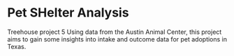 # Pet SHelter Analysis
 Treehouse project 5
 Using data from the Austin Animal Center, this project aims to gain some insights into intake and outcome data for pet adoptions in Texas. 
